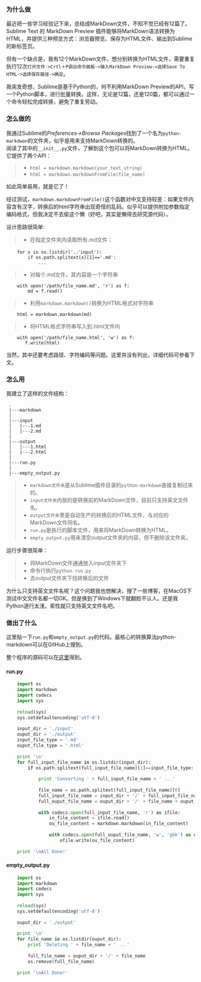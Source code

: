 ### 为什么做

最近把一些学习经验记下来，总结成MarkDown文件，不知不觉已经有12篇了。
Sublime Text 的 MarkDown Preview 插件能够将MarkDown语法转换为HTML，并提供三种预览方式：浏览器预览、保存为HTML文件、输出到Sublime的新标签页。 


但有一个缺点是，我有12个MarkDown文件，想分别转换为HTML文件，需要重复执行12次`打开文件->Crtl＋P调出命令面板->输入MarkDown Preview->选择Save To HTML->选择保存路径->确定`。  


我突发奇想，Sublime是基于Python的，何不利用MarkDown Preview的API，写一个Python脚本，进行批量转换。这样，无论是12篇，还是120篇，都可以通过一个命令轻松完成转换，避免了重复劳动。

### 怎么做的

我通过Sublime的*Preferences->Browse Packages*找到了一个名为`python-markdwon`的文件夹，似乎是用来支持MarkDown转换的。  
阅读了其中的`__init__.py`文件，了解到这个包可以将MarkDown转换为HTML。它提供了两个API：

> - `html = markdown.markdown(your_text_string)`
> - `html = markdown.markdownFromFile(file_name)`
 
如此简单易用，就是它了！ 


经过测试，`markdown.markdownFromFile()`这个函数对中文支持较差：如果文件内容含有汉字，转换后的html字符串出现奇怪的乱码。似乎可以提供附加参数指定编码格式，但我决定不去偷这个懒（好吧，其实是懒得去研究源代码）。
 
设计思路很简单:
> - 在指定文件夹内读取所有.md文件：  
```
    for x in os.listdir('.／input'): 
        if os.path.splitext(x)[1]=='.md':
            ...
```
> - 对每个.md文件，其内容是一个字符串
```
    with open('/path/file_name.md', 'r') as f:
        md = f.read()
```
> - 利用`markdown.markdown()`转换为HTML格式对字符串
```
    html = markdown.markdown(md)
```
> - 将HTML格式字符串写入到.html文件内
```
    with open('/path/file_name.html', 'w') as f:
       f.write(html)
```
 
当然，其中还要考虑路径、字符编码等问题。这里并没有列出，详细代码可参看下文。

### 怎么用
 
我建立了这样的文件结构：
```
 .
 |---markdown
 |
 |---input
 |   |---1.md
 |   |---2.md
 |
 |---output
 |   |---1.html
 |   |---2.html
 |
 |---run.py
 |
 |---empty_output.py
```
 
> - `markdown文件夹`是从Sublime插件目录的`python-markdown`直接复制过来的。
> - `input文件夹`内放的是转换前的MarkDown文件，目前只支持英文文件名。
> - `output文件夹`里是自动生产的转换后的HTML文件，与对应的MarkDown文件同名。
> - `run.py`是执行的脚本文件，用来将MarkDown转换为HTML。
> - `empty_output.py`用来清空output文件夹的内容，但不删除该文件夹。
 
运行步骤很简单：
> - 将MarkDown文件通通放入input文件夹下
> - 命令行执行`python run.py`
> - 去output文件夹下找转换后的文件
 
为什么只支持英文文件名呢？这个问题我也想解决，搜了一些博客，在MacOS下测试中文文件名都一切OK。但是换到了Windows下就翻脸不认人。还是我Python道行太浅，索性就只支持英文文件名吧。
 
### 做出了什么
这里贴一下`run.py`和`empty_output.py`的代码。最核心的转换算法python-markdown可以在GitHub上搜到。  

整个程序的源码可以在[这里](https://github.com/gymmer/Markdown2HTML)得到。

#### run.py
```python 
    import os
    import markdown
    import codecs
    import sys
    
    reload(sys)
    sys.setdefaultencoding('utf-8')
    
    input_dir = './input'
    ouput_dir = './output'
    input_file_type = '.md'
    ouput_file_type = '.html'
    
    print '\n'
    for full_input_file_name in os.listdir(input_dir):
        if os.path.splitext(full_input_file_name)[1]==input_file_type:
                
            print 'Converting ' + full_input_file_name + ' ...'
    
            file_name = os.path.splitext(full_input_file_name)[0]
            full_input_file_name = input_dir + '/' + full_input_file_name
            full_ouput_file_name = ouput_dir + '/' + file_name + ouput_file_type
    
            with codecs.open(full_input_file_name, 'r') as ifile:
                in_file_content = ifile.read()
                ou_file_content = markdown.markdown(in_file_content)
    
                with codecs.open(full_ouput_file_name, 'w', 'gbk') as ofile:
                    ofile.write(ou_file_content)
        
    print '\nAll Done!'
```

#### empty_output.py
```python
    import os
    import markdown
    import codecs
    import sys
    
    reload(sys)
    sys.setdefaultencoding('utf-8')
    
    ouput_dir = './output'
    
    print '\n'
    for file_name in os.listdir(ouput_dir):
        print 'Deleting ' + file_name + ' ...'
    
        full_file_name = ouput_dir + '/' + file_name
        os.remove(full_file_name)
        
    print '\nAll Done!'
```